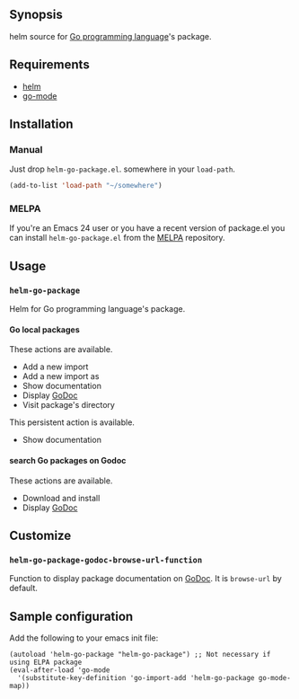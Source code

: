 ## Synopsis

helm source for [Go programming language](http://golang.org/)'s package.

## Requirements

- [helm][helm]
- [go-mode][go-mode]

## Installation

### Manual

Just drop `helm-go-package.el`. somewhere in your `load-path`.

```lisp
(add-to-list 'load-path "~/somewhere")
```

### MELPA

If you're an Emacs 24 user or you have a recent version of package.el
you can install `helm-go-package.el` from the [MELPA](http://melpa.milkbox.net/) repository.

## Usage

### `helm-go-package`

Helm for Go programming language's package.

#### Go local packages

These actions are available.

* Add a new import
* Add a new import as
* Show documentation
* Display [GoDoc][godoc]
* Visit package's directory

This persistent action is available.

* Show documentation

#### search Go packages on Godoc

These actions are available.

* Download and install
* Display [GoDoc][godoc]

## Customize

### `helm-go-package-godoc-browse-url-function`

Function to display package documentation on [GoDoc][godoc]. It is `browse-url` by default.

## Sample configuration

Add the following to your emacs init file:

    (autoload 'helm-go-package "helm-go-package") ;; Not necessary if using ELPA package
    (eval-after-load 'go-mode
      '(substitute-key-definition 'go-import-add 'helm-go-package go-mode-map))

[godoc]:http://godoc.org/
[helm]:https://github.com/emacs-helm/helm
[go-mode]:https://github.com/dominikh/go-mode.el
